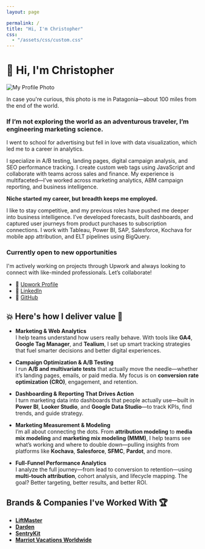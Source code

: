 ```yaml
---
layout: page

permalink: /
title: "Hi, I'm Christopher"
css:
  - "/assets/css/custom.css"
---
```


<link rel="stylesheet" href="{{ '/assets/css/custom.css' | relative_url }}">

<h1>👋 Hi, I'm Christopher</h1>


![My Profile Photo](/assets/img/Portfolio_Photo.jpg)


In case you're curious, this photo is me in Patagonia—about 100 miles from the end of the world.  

### If I’m not exploring the world as an adventurous traveler, I’m engineering marketing science.  

I went to school for advertising but fell in love with data visualization, which led me to a career in analytics.  

I specialize in A/B testing, landing pages, digital campaign analysis, and SEO performance tracking. I create custom web tags using JavaScript and collaborate with teams across sales and finance. My experience is multifaceted—I’ve worked across marketing analytics, ABM campaign reporting, and business intelligence.  

**Niche started my career, but breadth keeps me employed.**  

I like to stay competitive, and my previous roles have pushed me deeper into business intelligence. I’ve developed forecasts, built dashboards, and captured user journeys from product purchases to subscription connections. I work with Tableau, Power BI, SAP, Salesforce, Kochava for mobile app attribution, and ELT pipelines using BigQuery.  

### Currently open to new opportunities  
I'm actively working on projects through Upwork and always looking to connect with like-minded professionals. Let’s collaborate!  

<ul>
  <li>🔗 <a href="https://www.upwork.com/freelancers/~01a0bab5a290289ab6">Upwork Profile</a></li>
  <li>🔗 <a href="https://www.linkedin.com/in/christopherlandaverde/">LinkedIn</a></li>
  <li>🔗 <a href="https://github.com/ChristopherLandaverde">GitHub</a></li>
</ul>


## 💥 Here's how I deliver value 🚀

- **Marketing & Web Analytics**  
  I help teams understand how users really behave. With tools like **GA4**, **Google Tag Manager**, and **Tealium**, I set up smart tracking strategies that fuel smarter decisions and better digital experiences.

- **Campaign Optimization & A/B Testing**  
  I run **A/B and multivariate tests** that actually move the needle—whether it’s landing pages, emails, or paid media. My focus is on **conversion rate optimization (CRO)**, engagement, and retention.

- **Dashboarding & Reporting That Drives Action**  
  I turn marketing data into dashboards that people actually use—built in **Power BI**, **Looker Studio**, and **Google Data Studio**—to track KPIs, find trends, and guide strategy.

- **Marketing Measurement & Modeling**  
  I’m all about connecting the dots. From **attribution modeling** to **media mix modeling** and **marketing mix modeling (MMM)**, I help teams see what’s working and where to double down—pulling insights from platforms like **Kochava**, **Salesforce**, **SFMC**, **Pardot**, and more.

- **Full-Funnel Performance Analytics**  
  I analyze the full journey—from lead to conversion to retention—using **multi-touch attribution**, cohort analysis, and lifecycle mapping. The goal? Better targeting, better results, and better ROI.



## Brands & Companies I've Worked With 🏆
- **[LiftMaster](https://www.liftmaster.com/)**
- **[Darden](https://www.darden.com/)**
- **[SentryKit](https://www.sentrykit.com/)**
- **[Marriot Vacations Worldwide](https://www.marriottvacationsworldwide.com/)**
